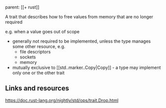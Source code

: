 parent: [[+ rust]]

A trait that describes how to free values from memory that are no longer required

e.g. when a value goes out of scope

- generally not required to be implemented, unless the type manages some other resource, e.g.
	- file descriptors
	- sockets
	- memory
- mutually exclusive to [[std..marker..Copy|Copy]] - a type may implement only one or the other trait
## Links and resources

https://doc.rust-lang.org/nightly/std/ops/trait.Drop.html